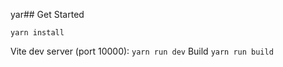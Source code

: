 yar## Get Started

`yarn install`

Vite dev server (port 10000): `yarn run dev`
Build `yarn run build`
